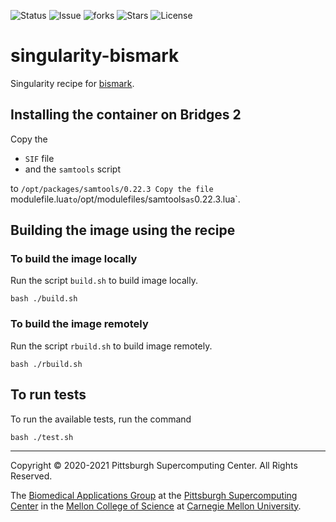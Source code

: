 ![Status](https://github.com/pscedu/singularity-bismark/actions/workflows/main.yml/badge.svg)
![Issue](https://img.shields.io/github/issues/pscedu/singularity-bismark)
![forks](https://img.shields.io/github/forks/pscedu/singularity-bismark)
![Stars](https://img.shields.io/github/stars/pscedu/singularity-bismark)
![License](https://img.shields.io/github/license/pscedu/singularity-bismark)

# singularity-bismark
Singularity recipe for [bismark](https://github.com/sandialabs/bismark).

## Installing the container on Bridges 2
Copy the

* `SIF` file
* and the `samtools` script

to `/opt/packages/samtools/0.22.3
Copy the file `modulefile.lua` to `/opt/modulefiles/samtools` as `0.22.3.lua`.

## Building the image using the recipe
### To build the image locally
Run the script `build.sh` to build image locally.

```
bash ./build.sh
```

### To build the image remotely
Run the script `rbuild.sh` to build image remotely.

```
bash ./rbuild.sh
```

## To run tests
To run the available tests, run the command

```
bash ./test.sh
```

---
Copyright © 2020-2021 Pittsburgh Supercomputing Center. All Rights Reserved.

The [Biomedical Applications Group](https://www.psc.edu/biomedical-applications/) at the [Pittsburgh Supercomputing
Center](http://www.psc.edu) in the [Mellon College of Science](https://www.cmu.edu/mcs/) at [Carnegie Mellon University](http://www.cmu.edu).
